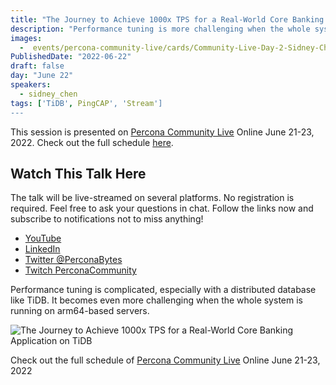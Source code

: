 ```yaml
---
title: "The Journey to Achieve 1000x TPS for a Real-World Core Banking Application on TiDB"
description: "Performance tuning is more challenging when the whole system is running on arm64-based servers"
images:
  -  events/percona-community-live/cards/Community-Live-Day-2-Sidney-Chen.jpg
PublishedDate: "2022-06-22"
draft: false
day: "June 22"
speakers:
  - sidney_chen
tags: ['TiDB', PingCAP', 'Stream']
---
```



This session is presented on [Percona Community Live](/events/percona-community-live-2022/) Online June 21-23, 2022. Check out the full schedule [here](/events/percona-community-live-2022/).

## Watch This Talk Here

The talk will be live-streamed on several platforms. No registration is required. Feel free to ask your questions in chat. Follow the links now and subscribe to notifications not to miss anything!

* [YouTube](https://www.youtube.com/watch?v=i4Sz7R-Rs30)
* [LinkedIn](https://www.linkedin.com/feed/update/urn:li:ugcPost:6940253974163832832/)
* [Twitter @PerconaBytes](https://twitter.com/PerconaBytes)
* [Twitch PerconaCommunity](https://www.twitch.tv/perconacommunity)

Performance tuning is complicated, especially with a distributed database like TiDB. It becomes even more challenging when the whole system is running on arm64-based servers.


![The Journey to Achieve 1000x TPS for a Real-World Core Banking Application on TiDB](events/percona-community-live/cards/Community-Live-Day-2-Sidney-Chen.jpg)

Check out the full schedule of [Percona Community Live](/events/percona-community-live-2022/) Online June 21-23, 2022